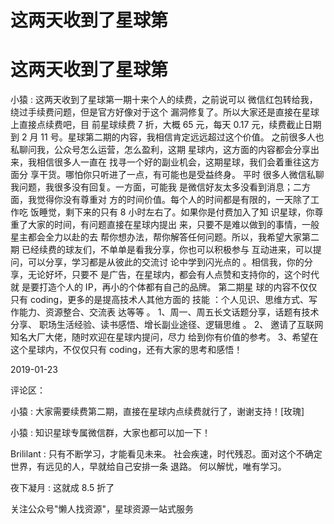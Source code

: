 # 这两天收到了星球第

# 这两天收到了星球第

小猿 : 这两天收到了星球第一期十来个人的续费，之前说可以 微信红包转给我，绕过手续费问题，但是官方好像对于这个 漏洞修复了。所以大家还是直接在星球上直接点续费吧，目 前星球续费 7 折，大概 65 元，每天 0.17 元，续费截止日期到 2 月 11 号。星球第二期的内容，我相信肯定远远超过这个价值。 之前很多人也私聊问我，公众号怎么运营，怎么盈利，这期 星球内，这方面的内容都会分享出来，我相信很多人一直在 找寻一个好的副业机会，这期星球，我们会着重往这方面分 享干货。哪怕你只听进了一点，有可能也是受益终身。 平时 很多人微信私聊我问题，我很多没有回复。一方面，可能我 是微信好友太多没看到消息；二方面，我觉得你没有尊重对 方的时间价值。每个人的时间都是有限的，一天除了工作吃 饭睡觉，剩下来的只有 8 小时左右了。如果你是付费加入了知 识星球，你尊重了大家的时间，有问题直接在星球内提出 来，只要不是难以做到的事情，一般星主都会全力以赴的去 帮你想办法，帮你解答任何问题。所以，我希望大家第二期 已经续费的球友们，不单单是看我分享，你也可以积极参与 互动进来，可以提问，可以分享，学习都是从彼此的交流讨 论中学到闪光点的 。相信我，你的分享，无论好坏，只要不 是广告，在星球内，都会有人点赞和支持你的，这个时代就 是要打造个人的 IP，再小的个体都有自己的品牌。 第二期星 球的内容不仅仅只有 coding，更多的是提高技术人其他方面的 技能 ：个人见识、思维方式、写作能力、资源整合、交流表 达等等 。 1、周一、周五长文话题分享，话题有技术分享、 职场生活经验、读书感悟、增长副业途径、逻辑思维 。 2、 邀请了互联网知名大厂大佬，随时欢迎在星球内提问，尽力 给到你有价值的参考。 3、希望在这个星球内，不仅仅只有 coding，还有大家的思考和感悟！

2019-01-23

评论区：

小猿 : 大家需要续费第二期，直接在星球内点续费就行了，谢谢支持！[玫瑰]

小猿 : 知识星球专属微信群，大家也都可以加一下！

Brililant : 只有不断学习，才能看见未来。 社会疾速，时代残忍。面对这个不确定世界，有远见的人，早就给自己安排一条 退路。 何以解忧，唯有学习。

夜下凝月 : 这就成 8.5 折了

关注公众号"懒人找资源"，星球资源一站式服务